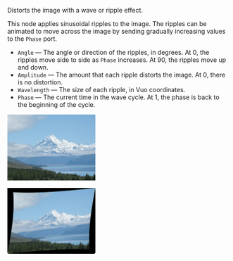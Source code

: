 Distorts the image with a wave or ripple effect.

This node applies sinusoidal ripples to the image. The ripples can be animated to move across the image by sending gradually increasing values to the `Phase` port.

   - `Angle` — The angle or direction of the ripples, in degrees. At 0, the ripples move side to side as `Phase` increases. At 90, the ripples move up and down.
   - `Amplitude` — The amount that each ripple distorts the image. At 0, there is no distortion.
   - `Wavelength` — The size of each ripple, in Vuo coordinates.
   - `Phase` — The current time in the wave cycle. At 1, the phase is back to the beginning of the cycle.


![](mountains.png)

![](ripple.png)